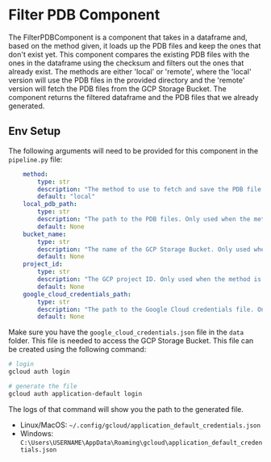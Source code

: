 # Filter PDB Component

The FilterPDBComponent is a component that takes in a dataframe and, based on the method given, it loads up the PDB files and keep the ones that don't exist yet. This component compares the existing PDB files with the ones in the dataframe using the checksum and filters out the ones that already exist. The methods are either 'local' or 'remote', where the 'local' version will use the PDB files in the provided directory and the 'remote' version will fetch the PDB files from the GCP Storage Bucket. The component returns the filtered dataframe and the PDB files that we already generated.

## Env Setup

The following arguments will need to be provided for this component in the `pipeline.py` file:

```yaml
    method:
        type: str
        description: "The method to use to fetch and save the PDB file. Can be 'local' or 'remote'."
        default: "local"
    local_pdb_path:
        type: str
        description: "The path to the PDB files. Only used when the method is 'local'."
        default: None
    bucket_name:
        type: str
        description: "The name of the GCP Storage Bucket. Only used when the method is 'remote'."
        default: None
    project_id:
        type: str
        description: "The GCP project ID. Only used when the method is 'remote'."
        default: None
    google_cloud_credentials_path:
        type: str
        description: "The path to the Google Cloud credentials file. Only used when the method is 'remote'."
        default: None
```

Make sure you have the `google_cloud_credentials.json` file in the `data` folder. This file is needed to access the GCP Storage Bucket. This file can be created using the following command:

```bash
# login
gcloud auth login

# generate the file
gcloud auth application-default login
```

The logs of that command will show you the path to the generated file.

- Linux/MacOS: `~/.config/gcloud/application_default_credentials.json`
- Windows: `C:\Users\USERNAME\AppData\Roaming\gcloud\application_default_credentials.json`
